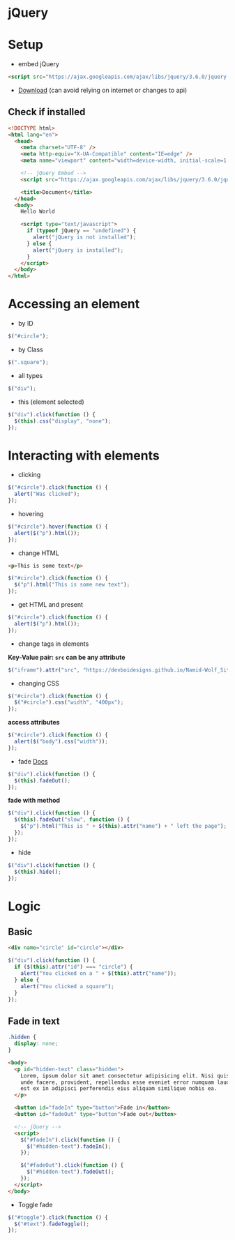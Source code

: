 # jQuery

# Setup

- embed jQuery

```html
<script src="https://ajax.googleapis.com/ajax/libs/jquery/3.6.0/jquery.min.js"></script>
```

- [Download](https://jquery.com/download/) (can avoid relying on internet or changes to api)

## Check if installed

```html
<!DOCTYPE html>
<html lang="en">
  <head>
    <meta charset="UTF-8" />
    <meta http-equiv="X-UA-Compatible" content="IE=edge" />
    <meta name="viewport" content="width=device-width, initial-scale=1.0" />

    <!-- jQuery Embed -->
    <script src="https://ajax.googleapis.com/ajax/libs/jquery/3.6.0/jquery.min.js"></script>

    <title>Document</title>
  </head>
  <body>
    Hello World

    <script type="text/javascript">
      if (typeof jQuery == "undefined") {
        alert("jQuery is not installed");
      } else {
        alert("jQuery is installed");
      }
    </script>
  </body>
</html>
```

# Accessing an element

- by ID

```js
$("#circle");
```

- by Class

```js
$(".square");
```

- all types

```js
$("div");
```

- this (element selected)

```js
$("div").click(function () {
  $(this).css("display", "none");
});
```

# Interacting with elements

- clicking

```js
$("#circle").click(function () {
  alert("Was clicked");
});
```

- hovering

```js
$("#circle").hover(function () {
  alert($("p").html());
});
```

- change HTML

```html
<p>This is some text</p>
```

```js
$("#circle").click(function () {
  $("p").html("This is some new text");
});
```

- get HTML and present

```js
$("#circle").click(function () {
  alert($("p").html());
});
```

- change tags in elements

**Key-Value pair: `src` can be any attribute**

```js
$("iframe").attr("src", "https://devboidesigns.github.io/Namid-Wolf_Site/");
```

- changing CSS

```js
$("#circle").click(function () {
  $("#circle").css("width", "400px");
});
```

**access attributes**

```js
$("#circle").click(function () {
  alert($("body").css("width"));
});
```

- fade [Docs](https://api.jquery.com/fadeout/)

```js
$("div").click(function () {
  $(this).fadeOut();
});
```

**fade with method**

```js
$("div").click(function () {
  $(this).fadeOut("slow", function () {
    $("p").html("This is " + $(this).attr("name") + " left the page");
  });
});
```

- hide

```js
$("div").click(function () {
  $(this).hide();
});
```

# Logic

## Basic

```html
<div name="circle" id="circle"></div>
```

```js
$("div").click(function () {
  if ($(this).attr("id") === "circle") {
    alert("You clicked on a " + $(this).attr("name"));
  } else {
    alert("You clicked a square");
  }
});
```

## Fade in text

```css
.hidden {
  display: none;
}
```

```html
<body>
  <p id="hidden-text" class="hidden">
    Lorem, ipsum dolor sit amet consectetur adipisicing elit. Nisi quis debitis
    unde facere, provident, repellendus esse eveniet error numquam laudantium
    est ex in adipisci perferendis eius aliquam similique nobis ea.
  </p>

  <button id="fadeIn" type="button">Fade in</button>
  <button id="fadeOut" type="button">Fade out</button>

  <!-- jQuery -->
  <script>
    $("#fadeIn").click(function () {
      $("#hidden-text").fadeIn();
    });

    $("#fadeOut").click(function () {
      $("#hidden-text").fadeOut();
    });
  </script>
</body>
```

- Toggle fade

```js
$("#toggle").click(function () {
  $("#text").fadeToggle();
});
```
